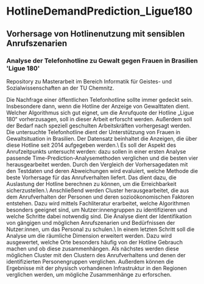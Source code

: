 # HotlineDemandPrediction_Ligue180
## Vorhersage von Hotlinenutzung mit sensiblen Anrufszenarien
### Analyse der Telefonhotline zu Gewalt gegen Frauen in Brasilien 'Ligue 180'

Repository zu Masterarbeit im Bereich Informatik für Geistes- und Sozialwissenschaften an der TU Chemnitz.

Die Nachfrage einer öffentlichen Telefonhotline sollte immer gedeckt sein. Insbesondere dann, wenn die Hotline der Anzeige von Gewalttaten dient. Welcher Algorithmus sich gut eignet, um die Anrufquote der Hotline „Ligue 180“ vorherzusagen, soll in dieser Arbeit erforscht werden. Außerdem soll der Bedarf nach speziell geschulten Arbeitskräften vorhergesagt werden. Die untersuchte Telefonhotline dient der Unterstützung von Frauen in Gewaltsituation in Brasilien. Der Datensatz beinhaltet die Anzeigen, die über diese Hotline seit 2014 aufgegeben werden.\\
Es soll der Aspekt des Anrufzeitpunkts untersucht werden: dazu sollen in einer ersten Analyse passende Time-Prediction-Analysemethoden verglichen und die besten vier herausgearbeitet werden. Durch den Vergleich der Vorhersagedaten mit den Testdaten und deren Abweichungen wird evaluiert, welche Methode die beste Vorhersage für das Anrufverhalten liefert. Das dient dazu, die Auslastung der Hotline berechnen zu können, um die Erreichbarkeit sicherzustellen.\\
Anschließend werden Cluster herausgearbeitet, die aus dem Anrufverhalten der Personen und deren sozioökonomischen Faktoren entstehen. Dazu wird mittels Fachliteratur erarbeitet, welche Algorithmen besonders geeignet sind, um Nutzer:innengruppen zu identifizieren und welche Schritte dabei notwendig sind. Die Analyse dient der Identifikation von gängigen und möglichen Anrufszenarien und Bedürfnissen der Nutzer:innen, um das Personal zu schulen.\\
In einem letzten Schritt soll die Analyse um die räumliche Dimension erweitert werden. Dazu wird ausgewertet, welche Orte besonders häufig von der Hotline Gebrauch machen und ob diese zusammenhängen. Als nächstes werden diese möglichen Cluster mit den Clustern des Anrufverhaltens und denen der identifizierten Personengruppen verglichen. Außerdem können die Ergebnisse mit der physisch vorhandenen Infrastruktur in den Regionen verglichen werden, um mögliche Zusammenhänge zu erforschen. 
